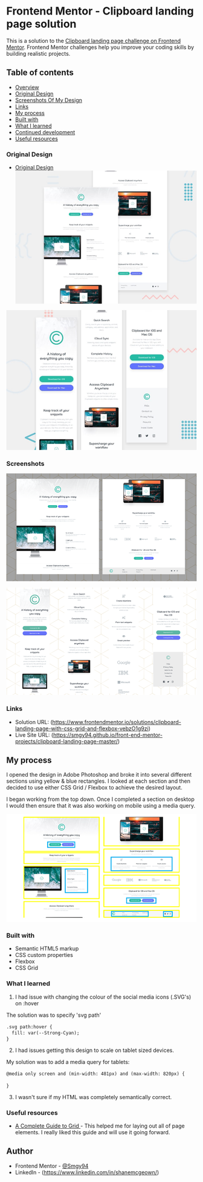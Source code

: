 # Frontend Mentor - Clipboard landing page solution

This is a solution to the [Clipboard landing page challenge on Frontend Mentor](https://www.frontendmentor.io/challenges/clipboard-landing-page-5cc9bccd6c4c91111378ecb9). Frontend Mentor challenges help you improve your coding skills by building realistic projects.

## Table of contents

- [Overview](#overview)
- [Original Design](#original-design)
- [Screenshots Of My Design](#screenshots)
- [Links](#links)
- [My process](#my-process)
- [Built with](#built-with)
- [What I learned](#what-i-learned)
- [Continued development](#continued-development)
- [Useful resources](#useful-resources)

### Original Design

- [Original Design](#screenshots)
  ![](./design/original-design-desktop.jpg)

![](./design/original-design-mobile.jpg)

### Screenshots

![](./design/screenshot01-desktop.png)

![](./design/screenshot01-mobile.png)

### Links

- Solution URL: (https://www.frontendmentor.io/solutions/clipboard-landing-page-with-css-grid-and-flexbox-vebzO1g9zi)
- Live Site URL: (https://smgy94.github.io/front-end-mentor-projects/clipboard-landing-page-master/)

## My process

I opened the design in Adobe Photoshop and broke it into several different sections using yellow & blue rectangles. I looked at each section and then decided to use either CSS Grid / Flexbox to achieve the desired layout.

I began working from the top down. Once I completed a section on desktop I would then ensure that it was also working on mobile using a media query.

![](./design/processes.png)

### Built with

- Semantic HTML5 markup
- CSS custom properties
- Flexbox
- CSS Grid

### What I learned

1.  I had issue with changing the colour of the social media icons (.SVG's) on :hover

The solution was to specify 'svg path'

```
.svg path:hover {
  fill: var(--Strong-Cyan);
}
```

2.  I had issues getting this design to scale on tablet sized devices.

My solution was to add a media query for tablets:

```
@media only screen and (min-width: 481px) and (max-width: 820px) {

}
```

3.  I wasn't sure if my HTML was completely semantically correct.

### Useful resources

- [A Complete Guide to Grid ](https://css-tricks.com/snippets/css/complete-guide-grid/) - This helped me for laying out all of page elements. I really liked this guide and will use it going forward.

## Author

- Frontend Mentor - [@Smgy94](https://www.frontendmentor.io/profile/Smgy94)
- LinkedIn - (https://www.linkedin.com/in/shanemcgeown/)
